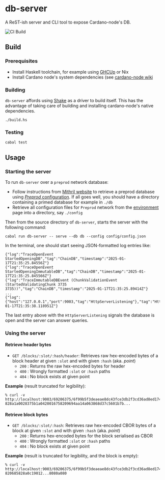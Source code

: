 # db-server

A ReST-ish server and CLI tool to expose Cardano-node's DB.

![CI Build](https://github.com/pragma-org/db-server/actions/workflows/haskell.yml/badge.svg?branch=main)

## Build

### Prerequisites

* Install Haskell toolchain, for example using [GHCUp](https://www.haskell.org/ghcup/) or Nix
* Install Cardano node's system dependencies (see [cardano-node wiki](https://github.com/input-output-hk/cardano-node-wiki/wiki/install)

### Building

`db-server` affords using  [Shake](https://shakebuild.com) as a driver to build itself. This has the advantage of taking care of building and installing cardano-node's native dependencies.

```
./build.hs
```

### Testing

```
cabal test
```

## Usage

### Starting the server

To run `db-server` over a `preprod` network database:

* Follow instructions from [Mithril website](https://mithril.network/doc/manual/getting-started/bootstrap-cardano-node) to retrieve a preprod database using [_Preprod_ configuration](https://mithril.network/doc/manual/getting-started/network-configurations). If all goes well, you should have a directory containing a primed database for example in `./db`
* Retrieve all configuration files for `Preprod` network from the [environment](https://book.world.dev.cardano.org/env-preprod.html) page into a directory, say `./config`

Then from the source directory of `db-server`, starts the server with the following command:

```
cabal run db-server -- serve --db db --config config/config.json
```

In the terminal, one should start seeing JSON-formatted log entries like:

```
{"log":"TraceOpenEvent StartedOpeningDB","tag":"ChainDB","timestamp":"2025-01-17T21:35:25.84556Z"}
{"log":"TraceOpenEvent StartedOpeningImmutableDB","tag":"ChainDB","timestamp":"2025-01-17T21:35:25.845566Z"}
{"log":"TraceImmutableDBEvent (ChunkValidationEvent (StartedValidatingChunk 3735 3735))","tag":"ChainDB","timestamp":"2025-01-17T21:35:25.89414Z"}
...
{"log":{"host":"127.0.0.1","port":9003,"tag":"HttpServerListening"},"tag":"HttpServer","timestamp":"2025-01-17T21:35:38.118951Z"}
```

The last entry above with the `HttpServerListening` signals the database is open and the server can answer queries.

### Using the server

#### Retrieve header bytes

* `GET /blocks/:slot/:hash/header`: Retrieves raw hex-encoded bytes of a block header at given `:slot` and with given `:hash` (aka. _point_)
  * `200` : Returns the raw hex-encoded bytes for header
  * `400` : Wrongly formatted `:slot` or `:hash` paths
  * `404` : No block exists at given point

**Example** (result truncated for legibility):

```
% curl -v http://localhost:9003/69206375/6f99b5f3deaeae8dc43fce3db2f3cd36ad8ed174ca3400b5b1bed76fdf248912/header
828a1a0028375b1a0420016758209694aa14a063868d37c5601b7b...
```

#### Retrieve block bytes

* `GET /blocks/:slot/:hash`: Retrieves raw hex-encoded CBOR bytes of a block at given `:slot` and with given `:hash` (aka. _point_)
  * `200` : Returns hex-encoded bytes for the block serialised as CBOR
  * `400` : Wrongly formatted `:slot` or `:hash` paths
  * `404` : No block exists at given point

**Example** (result is truncated for legibility, and the block is empty):

```
% curl -v http://localhost:9003/69206375/6f99b5f3deaeae8dc43fce3db2f3cd36ad8ed174ca3400b5b1bed76fdf248912
820685828a0c19012...8080a080
```
